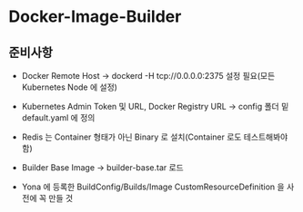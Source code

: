 # Docker-Image-Builder

## 준비사항

* Docker Remote Host -> dockerd -H tcp://0.0.0.0:2375 설정 필요(모든 Kubernetes Node 에 설정)

* Kubernetes Admin Token 및 URL, Docker Registry URL -> config 폴더 밑 default.yaml 에 정의

* Redis 는 Container 형태가 아닌 Binary 로 설치(Container 로도 테스트해봐야함)

* Builder Base Image -> builder-base.tar 로드

* Yona 에 등록한 BuildConfig/Builds/Image CustomResourceDefinition 을 사전에 꼭 만들 것